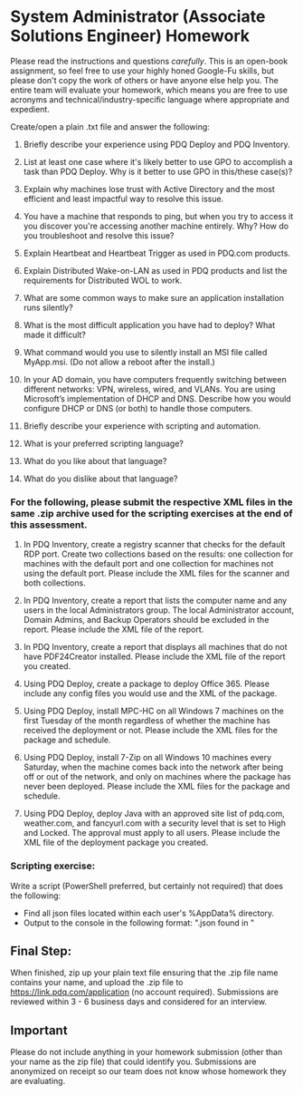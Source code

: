 # System Administrator (Associate Solutions Engineer) Homework

Please read the instructions and questions *carefully*. This is an open-book assignment, so feel free to use your highly honed Google-Fu skills, but please don't copy the work of others or have anyone else help you. The entire team will evaluate your homework, which means you are free to use acronyms and technical/industry-specific language where appropriate and expedient.

Create/open a plain .txt file and answer the following:

1. Briefly describe your experience using PDQ Deploy and PDQ Inventory.

2. List at least one case where it's likely better to use GPO to accomplish a task than PDQ Deploy. Why is it better to use GPO in this/these case(s)?

3. Explain why machines lose trust with Active Directory and the most efficient and least impactful way to resolve this issue.

4. You have a machine that responds to ping, but when you try to access it you discover you're accessing another machine entirely. Why? How do you troubleshoot and resolve this issue?

5. Explain Heartbeat and Heartbeat Trigger as used in PDQ.com products.

6. Explain Distributed Wake-on-LAN as used in PDQ products and list the requirements for Distributed WOL to work.

7. What are some common ways to make sure an application installation runs silently?

8. What is the most difficult application you have had to deploy? What made it difficult?

9. What command would you use to silently install an MSI file called MyApp.msi. (Do not allow a reboot after the install.)

10. In your AD domain, you have computers frequently switching between different networks: VPN, wireless, wired, and VLANs. You are using Microsoft’s implementation of DHCP and DNS. Describe how you would configure DHCP or DNS (or both) to handle those computers.

11. Briefly describe your experience with scripting and automation.

12. What is your preferred scripting language?

13. What do you like about that language?

14. What do you dislike about that language?

### For the following, please submit the respective XML files in the same .zip archive used for the scripting exercises at the end of this assessment.

1. In PDQ Inventory, create a registry scanner that checks for the default RDP port. Create two collections based on the results: one collection for machines with the default port and one collection for machines not using the default port. Please include the XML files for the scanner and both collections.

2. In PDQ Inventory, create a report that lists the computer name and any users in the local Administrators group. The local Administrator account, Domain Admins, and Backup Operators should be excluded in the report. Please include the XML file of the report.

3. In PDQ Inventory, create a report that displays all machines that do not have PDF24Creator installed. Please include the XML file of the report you created.

4. Using PDQ Deploy, create a package to deploy Office 365. Please include any config files you would use and the XML of the package.

5. Using PDQ Deploy, install MPC-HC on all Windows 7 machines on the first Tuesday of the month regardless of whether the machine has received the deployment or not. Please include the XML files for the package and schedule.

6. Using PDQ Deploy, install 7-Zip on all Windows 10 machines every Saturday, when the machine comes back into the network after being off or out of the network, and only on machines where the package has never been deployed. Please include the XML files for the package and schedule.

7. Using PDQ Deploy, deploy Java with an approved site list of pdq.com, weather.com, and fancyurl.com with a security level that is set to High and Locked. The approval must apply to all users. Please include the XML file of the deployment package you created.

### Scripting exercise:
Write a script (PowerShell preferred, but certainly not required) that does the following: 
* Find all json files located within each user's %AppData% directory.
* Output to the console in the following format: ".json found in "

## Final Step:
When finished, zip up your plain text file ensuring that the .zip file name contains your name, and upload the .zip file to https://link.pdq.com/application (no account required). Submissions are reviewed within 3 - 6 business days and considered for an interview.

## Important
Please do not include anything in your homework submission (other than your name as the zip file) that could identify you. Submissions are anonymized on receipt so our team does not know whose homework they are evaluating.
